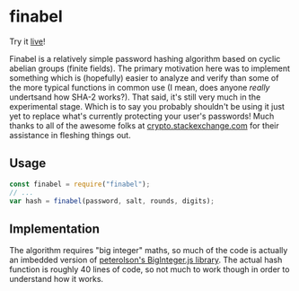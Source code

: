 # finabel

Try it [live](https://gardhr.github.io/)!

Finabel is a relatively simple password hashing algorithm based on cyclic abelian groups (finite fields). The primary motivation here was to implement something which is (hopefully) easier to analyze and verify than some of the more typical functions in common use (I mean, does anyone *really* undertsand how SHA-2 works?). That said, it's still very much in the experimental stage. Which is to say you probably shouldn't be using it just yet to replace what's currently protecting your user's passwords! 
Much thanks to all of the awesome folks at [crypto.stackexchange.com](https://crypto.stackexchange.com) for their assistance in fleshing things out. 

## Usage

```js
const finabel = require("finabel");
// ...
var hash = finabel(password, salt, rounds, digits);
```

## Implementation

The algorithm requires "big integer" maths, so much of the code is actually an imbedded version of [peterolson's BigInteger.js library](https://github.com/peterolson/BigInteger.js). The actual hash function is roughly 40 lines of code, so not much to work though in order to understand how it works.
